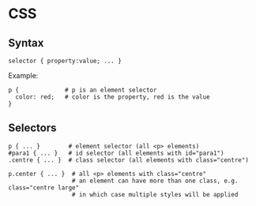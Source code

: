 # CSS

## Syntax

    selector { property:value; ... }

Example:

    p {             # p is an element selector
      color: red;   # color is the property, red is the value
    }

## Selectors

    p { ... }        # element selector (all <p> elements)
    #para1 { ... }   # id selector (all elements with id="para1")
    .centre { ... }  # class selector (all elements with class="centre")

    p.center { ... }  # all <p> elements with class="centre"
                      # an element can have more than one class, e.g. class="centre large"
                      # in which case multiple styles will be applied





